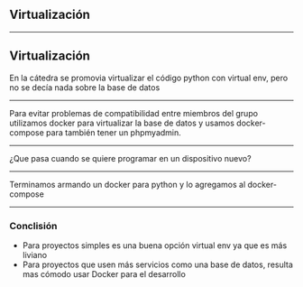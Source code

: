 ## Virtualización
----

## Virtualización
En la cátedra se promovia virtualizar el código python con virtual env, pero no se decía nada sobre la base de datos

----

Para evitar problemas de compatibilidad entre miembros del grupo utilizamos docker para virtualizar la base de datos y usamos docker-compose para también tener un phpmyadmin.

----

¿Que pasa cuando se quiere programar en un dispositivo nuevo?

----

Terminamos armando un docker para python y lo agregamos al docker-compose

----

### Conclisión

* Para proyectos simples es una buena opción virtual env ya que es más liviano
* Para proyectos que usen más servicios como una base de datos, resulta mas cómodo usar Docker para el desarrollo 